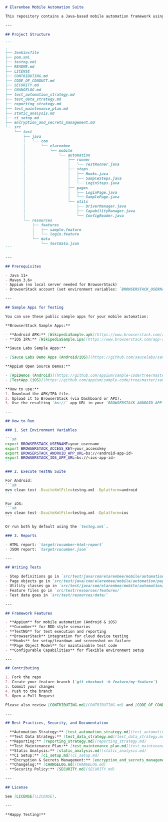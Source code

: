 ````markdown name=README.md
# Elarenbee Mobile Automation Suite

This repository contains a Java-based mobile automation framework using **Appium**, **Cucumber**, **TestNG**, and **BrowserStack**. It supports both Android and iOS automated UI testing.

---

## Project Structure

```
.
├── Jenkinsfile
├── pom.xml
├── testng.xml
├── README.md
├── LICENSE
├── CONTRIBUTING.md
├── CODE_OF_CONDUCT.md
├── SECURITY.md
├── CHANGELOG.md
├── test_automation_strategy.md
├── test_data_strategy.md
├── reporting_strategy.md
├── test_maintenance_plan.md
├── static_analysis.md
├── ci_setup.md
├── encryption_and_secrets_management.md
└── src
    └── test
        ├── java
        │   └── com
        │       └── elarenbee
        │           └── mobile
        │               └── automation
        │                   ├── runner
        │                   │   └── TestRunner.java
        │                   ├── steps
        │                   │   ├── Hooks.java
        │                   │   ├── SampleSteps.java
        │                   │   └── LoginSteps.java
        │                   ├── pages
        │                   │   ├── LoginPage.java
        │                   │   └── SamplePage.java
        │                   └── utils
        │                       ├── DriverManager.java
        │                       ├── CapabilityManager.java
        │                       └── ConfigReader.java
        └── resources
            ├── features
            │   ├── sample.feature
            │   └── login.feature
            └── data
                └── testdata.json
```

---

## Prerequisites

- Java 11+
- Maven 3.6+
- Appium (no local server needed for BrowserStack)
- BrowserStack account (set environment variables: `BROWSERSTACK_USERNAME`, `BROWSERSTACK_ACCESS_KEY`, `BROWSERSTACK_ANDROID_APP_URL`, `BROWSERSTACK_IOS_APP_URL`)

---

## Sample Apps for Testing

You can use these public sample apps for your mobile automation:

**BrowserStack Sample Apps:**

- **Android APK:** [WikipediaSample.apk](https://www.browserstack.com/app-automate/sample-apps/android/WikipediaSample.apk)
- **iOS IPA:** [WikipediaSample.ipa](https://www.browserstack.com/app-automate/sample-apps/ios/WikipediaSample.ipa)

**Sauce Labs Sample Apps:**

- [Sauce Labs Demo Apps (Android/iOS)](https://github.com/saucelabs/sample-app-mobile/releases)

**Appium Open Source Demos:**

- [ApiDemos (Android)](https://github.com/appium/sample-code/tree/master/sample-code/apps)
- [TestApp (iOS)](https://github.com/appium/sample-code/tree/master/sample-code/apps)

**How to use:**
1. Download the APK/IPA file.
2. Upload it to BrowserStack (via Dashboard or API).
3. Use the resulting `bs://` app URL in your `BROWSERSTACK_ANDROID_APP_URL` or `BROWSERSTACK_IOS_APP_URL` environment variable.

---

## How to Run

### 1. Set Environment Variables

```sh
export BROWSERSTACK_USERNAME=your_username
export BROWSERSTACK_ACCESS_KEY=your_accesskey
export BROWSERSTACK_ANDROID_APP_URL=bs://<android-app-id>
export BROWSERSTACK_IOS_APP_URL=bs://<ios-app-id>
```

### 2. Execute TestNG Suite

For Android:
```sh
mvn clean test -DsuiteXmlFile=testng.xml -Dplatform=android
```

For iOS:
```sh
mvn clean test -DsuiteXmlFile=testng.xml -Dplatform=ios
```

Or run both by default using the `testng.xml`.

### 3. Reports

- HTML report: `target/cucumber-html-report`
- JSON report: `target/cucumber.json`

---

## Writing Tests

- Step definitions go in `src/test/java/com/elarenbee/mobile/automation/steps/`
- Page objects go in `src/test/java/com/elarenbee/mobile/automation/pages/`
- Utility classes go in `src/test/java/com/elarenbee/mobile/automation/utils/`
- Feature files go in `src/test/resources/features/`
- Test data goes in `src/test/resources/data/`

---

## Framework Features

- **Appium** for mobile automation (Android & iOS)
- **Cucumber** for BDD-style scenarios
- **TestNG** for test execution and reporting
- **BrowserStack** integration for cloud device testing
- **Hooks** for setup/teardown and screenshot on failure
- **Page Object Model** for maintainable test code
- **Configurable Capabilities** for flexible environment setup

---

## Contributing

1. Fork the repo
2. Create your feature branch (`git checkout -b feature/my-feature`)
3. Commit your changes
4. Push to the branch
5. Open a Pull Request

Please also review [CONTRIBUTING.md](CONTRIBUTING.md) and [CODE_OF_CONDUCT.md](CODE_OF_CONDUCT.md).

---

## Best Practices, Security, and Documentation

- **Automation Strategy:** [test_automation_strategy.md](test_automation_strategy.md)
- **Test Data Strategy:** [test_data_strategy.md](test_data_strategy.md)
- **Reporting:** [reporting_strategy.md](reporting_strategy.md)
- **Test Maintenance Plan:** [test_maintenance_plan.md](test_maintenance_plan.md)
- **Static Analysis:** [static_analysis.md](static_analysis.md)
- **CI Setup:** [ci_setup.md](ci_setup.md)
- **Encryption & Secrets Management:** [encryption_and_secrets_management.md](encryption_and_secrets_management.md)
- **Changelog:** [CHANGELOG.md](CHANGELOG.md)
- **Security Policy:** [SECURITY.md](SECURITY.md)

---

## License

See [LICENSE](LICENSE).

---

**Happy Testing!**
````
